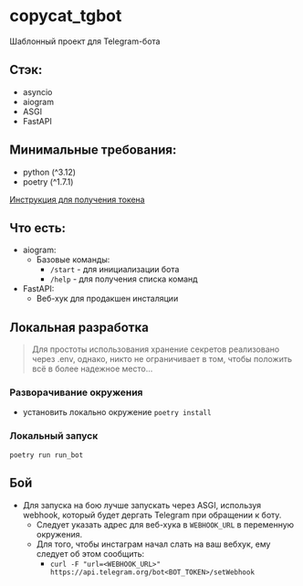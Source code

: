 # copycat_tgbot
Шаблонный проект для Telegram-бота

## Стэк:
* asyncio
* aiogram
* ASGI
* FastAPI

## Минимальные требования:
* python (^3.12)
* poetry (^1.7.1)

[Инструкция для получения токена](https://core.telegram.org/bots#how-do-i-create-a-bot)

## Что есть:
* aiogram:
  * Базовые команды:
    * `/start` - для инициализации бота
    * `/help` - для получения списка команд
* FastAPI:
  * Веб-хук для продакшен инсталяции

## Локальная разработка
> Для простоты использования хранение секретов реализовано через .env, однако, никто не ограничивает в том, чтобы положить всё в более надежное место...

### Разворачивание окружения
* установить локально окружение `poetry install`

### Локальный запуск
`poetry run run_bot`

## Бой
* Для запуска на бою лучше запускать через ASGI, используя webhook, который будет дергать Telegram при обращении к боту.
  * Следует указать адрес для веб-хука в `WEBHOOK_URL` в переменную окружения.
  * Для того, чтобы инстаграм начал слать на ваш вебхук, ему следует об этом сообщить:
    * `curl -F "url=<WEBHOOK_URL>" https://api.telegram.org/bot<BOT_TOKEN>/setWebhook`
